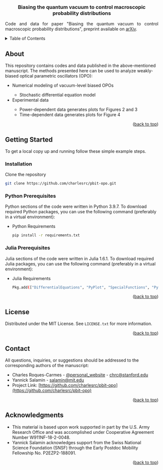 <div id="top"></div>

<!-- PROJECT LOGO -->
<br />

<h3 align="center">Biasing the quantum vacuum to control macroscopic probability distributions
</h3>

  <p align="justify">
    Code and data for paper "Biasing the quantum vacuum to control macroscopic probability distributions", preprint available on <a href="https://arxiv.org/abs/2303.03455">arXiv</a>.
    <br />
  </p>
</div>

<!-- TABLE OF CONTENTS -->
<details>
  <summary>Table of Contents</summary>
  <ol>
    <li>
      <a href="#about-the-project">About</a>
      <ul>
        <li><a href="#built-with">Numerical methods</a></li>
      </ul>
    </li>
    <li>
      <a href="#getting-started">Getting Started</a>
      <ul>
        <li><a href="#prerequisites">Prerequisites</a></li>
        <li><a href="#installation">Installation</a></li>
      </ul>
    </li>
    <li><a href="#license">License</a></li>
    <li><a href="#contact">Contact</a></li>
    <li><a href="#acknowledgments">Acknowledgments</a></li>
  </ol>
</details>


<!-- ABOUT THE PROJECT -->
## About

This repository contains codes and data published in the above-mentioned manuscript. The methods presented here can be used to analyze weakly-biased optical parametric oscillators (OPO): 

<ul>
  <li>Numerical modeling of vacuum-level biased OPOs</li>        
    <ul>
        <li> Stochastic differential equation model </li> 
    </ul>        
  <li>Experimental data</li>
      <ul>
        <li> Power-dependent data generates plots for Figures 2 and 3 </li> 
        <li> Time-dependent data generates plots for Figure 4 </li>         
    </ul>        
</ul>

<p align="right">(<a href="#top">back to top</a>)</p>

<!-- GETTING STARTED -->
## Getting Started

To get a local copy up and running follow these simple example steps.

### Installation

Clone the repository
   ```sh
   git clone https://github.com/charlesrc/pbit-opo.git
   ```

### Python Prerequisites

Python sections of the code were written in Python 3.9.7. To download required Python packages, you can use the following command (preferably in a virtual environment):
* Python Requirements
  ```sh
  pip install -r requirements.txt
  ```

### Julia Prerequisites

Julia sections of the code were written in Julia 1.6.1. To download required Julia packages, you can use the following command (preferably in a virtual environment):
* Julia Requirements
  ```sh
  Pkg.add(["DifferentialEquations", "PyPlot", "SpecialFunctions", "PyCall", "LsqFit", "Statistics", "JLD"])
  ```
  
  

<p align="right">(<a href="#top">back to top</a>)</p>

<!-- LICENSE -->
## License

Distributed under the MIT License. See `LICENSE.txt` for more information.

<p align="right">(<a href="#top">back to top</a>)</p>


<!-- CONTACT -->
## Contact

All questions, inquiries, or suggestions should be addressed to the corresponding authors of the manuscript:

* Charles Roques-Carmes - [@personal_website](https://roques-carmes.com) - chrc@stanford.edu
* Yannick Salamin - salamin@mit.edu 
* Project Link: [https://github.com/charlesrc/pbit-opo](https://github.com/charlesrc/pbit-opo)

<p align="right">(<a href="#top">back to top</a>)</p>

<!-- ACKNOWLEDGMENTS -->
## Acknowledgments


* This material is based upon work supported in part by the U.S. Army Research Office and was accomplished under Cooperative Agreement Number W911NF-18-2-0048.
* Yannick Salamin acknowledges support from the Swiss National Science Foundation (SNSF) through the Early Postdoc Mobility Fellowship No. P2EZP2-188091.

<p align="right">(<a href="#top">back to top</a>)</p>
